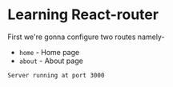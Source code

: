 # Learning React-router

First we're gonna configure two routes namely-
+ `home` - Home page
+ `about` - About page

`Server running at port 3000`